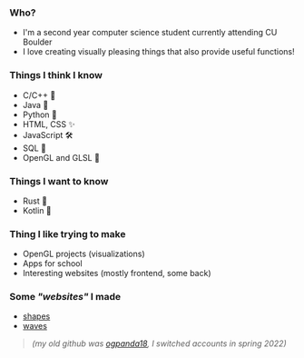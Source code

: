 ### Who?
- I'm a second year computer science student currently attending CU Boulder
- I love creating visually pleasing things that also provide useful functions!

### Things I think I know
- C/C++ 🐀
- Java 🐧
- Python 🐍
- HTML, CSS ✨
- JavaScript 🛠️
- SQL 🫙
- OpenGL and GLSL 🎨

### Things I want to know
- Rust 🦀
- Kotlin 🤔

### Thing I like trying to make
- OpenGL projects (visualizations)
- Apps for school
- Interesting websites (mostly frontend, some back)

### Some *"websites"* I made
- [shapes](https://ari-goldman.github.io/splitting-shapes/)
- [waves](https://ari-goldman.github.io/ascii-functions/)

> *(my old github was [*ogpanda18*](https://github.com/ogpanda18), I switched accounts in spring 2022)*
